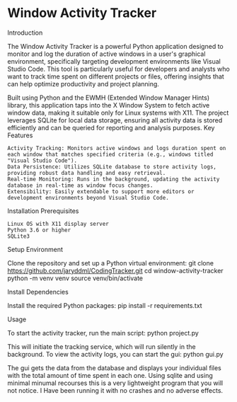 # Window Activity Tracker
Introduction

The Window Activity Tracker is a powerful Python application designed to monitor and log the duration of active windows in a user's graphical environment, specifically targeting development environments like Visual Studio Code. This tool is particularly useful for developers and analysts who want to track time spent on different projects or files, offering insights that can help optimize productivity and project planning.

Built using Python and the EWMH (Extended Window Manager Hints) library, this application taps into the X Window System to fetch active window data, making it suitable only for Linux systems with X11. The project leverages SQLite for local data storage, ensuring all activity data is stored efficiently and can be queried for reporting and analysis purposes.
Key Features

    Activity Tracking: Monitors active windows and logs duration spent on each window that matches specified criteria (e.g., windows titled "Visual Studio Code").
    Data Persistence: Utilizes SQLite database to store activity logs, providing robust data handling and easy retrieval.
    Real-time Monitoring: Runs in the background, updating the activity database in real-time as window focus changes.
    Extensibility: Easily extendable to support more editors or development environments beyond Visual Studio Code.

Installation
Prerequisites

    Linux OS with X11 display server
    Python 3.6 or higher
    SQLite3

Setup Environment

Clone the repository and set up a Python virtual environment:
    git clone https://github.com/jaryddml/CodingTracker.git
    cd window-activity-tracker
    python -m venv venv
    source venv/bin/activate

Install Dependencies

Install the required Python packages:
    pip install -r requirements.txt

Usage

To start the activity tracker, run the main script:
    python project.py

This will initiate the tracking service, which will run silently in the background. To view the activity logs, you can start the gui:
    python gui.py

The gui gets the data from the database and displays your individual files with the total amount of time spent in each one.
Using sqlite and using minimal minumal recourses this is a very lightweight program that you will not notice.
I Have been running it with no crashes and no adverse effects. 
